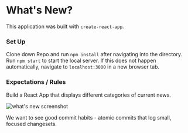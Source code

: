 # What's New?

This application was built with `create-react-app`.

### Set Up

Clone down Repo and run `npm install` after navigating into the directory. 
Run `npm start` to start the local server. If this does not happen automatically, navigate to `localhost:3000` in a new browser tab. 

### Expectations / Rules

Build a React App that displays different categories of current news.

![what's new screenshot](./screenshots/whats-new.png)

We want to see good commit habits - atomic commits that log small, focused changesets.

